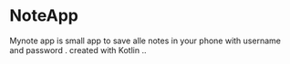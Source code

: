 # NoteApp
Mynote app is small app to save alle notes in your phone with username and password . created with Kotlin ..
